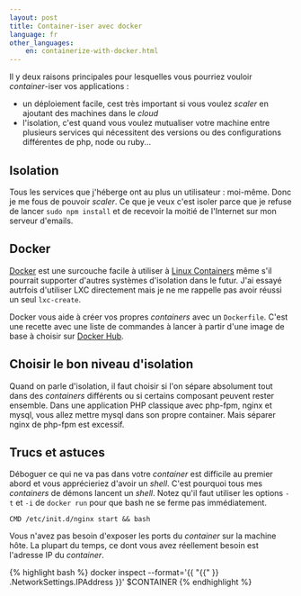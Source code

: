 ```yaml
---
layout: post
title: Container-iser avec docker
language: fr
other_languages:
    en: containerize-with-docker.html
---
```


Il y deux raisons principales pour lesquelles vous pourriez vouloir *container*-iser vos applications :

* un déploiement facile, cest très important si vous voulez *scaler* en ajoutant des machines dans le *cloud*
* l'isolation, c'est quand vous voulez mutualiser votre machine entre plusieurs services qui nécessitent des versions ou des configurations différentes de php, node ou ruby...

## Isolation

Tous les services que j'héberge ont au plus un utilisateur : moi-même. Donc je me fous de pouvoir *scaler*. Ce que je veux c'est isoler parce que je refuse de lancer `sudo npm install` et de recevoir la moitié de l'Internet sur mon serveur d'emails.

## Docker

[Docker](https://www.docker.com/whatisdocker/) est une surcouche facile à utiliser à [Linux Containers](http://en.wikipedia.org/wiki/LXC) même s'il pourrait supporter d'autres systèmes d'isolation dans le futur.
J'ai essayé autrfois d'utiliser LXC directement mais je ne me rappelle pas avoir réussi un seul `lxc-create`.

Docker vous aide à créer vos propres *containers* avec un `Dockerfile`. C'est une recette avec une liste de commandes à lancer à partir d'une image de base à choisir sur [Docker Hub](https://registry.hub.docker.com/).

## Choisir le bon niveau d'isolation

Quand on parle d'isolation, il faut choisir si l'on sépare absolument tout dans des *containers* différents ou si certains composant peuvent rester ensemble.
Dans une application PHP classique avec php-fpm, nginx et mysql, vous allez mettre mysql dans son propre container. Mais séparer nginx de php-fpm est excessif.


## Trucs et astuces

Déboguer ce qui ne va pas dans votre *container* est difficile au premier abord et vous apprécieriez d'avoir un *shell*. C'est pourquoi tous mes *containers* de démons lancent un *shell*. Notez qu'il faut utiliser les options `-t` et `-i` de `docker run` pour que bash ne se ferme pas immédiatement.

~~~
CMD /etc/init.d/nginx start && bash
~~~

Vous n'avez pas besoin d'exposer les ports du *container* sur la machine hôte. La plupart du temps, ce dont vous avez réellement besoin est l'adresse IP du *container*.

{% highlight bash %}
docker inspect --format='{{ "{{" }} .NetworkSettings.IPAddress }}' $CONTAINER
{% endhighlight %}
